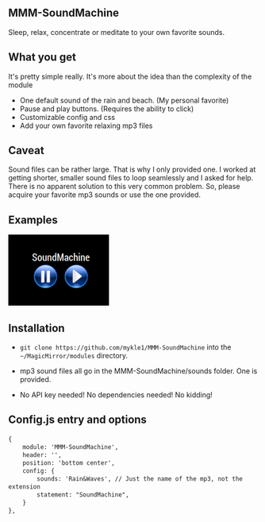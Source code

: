 ## MMM-SoundMachine

Sleep, relax, concentrate or meditate to your own favorite sounds.

## What you get

It's pretty simple really. It's more about the idea than the complexity of the module

* One default sound of the rain and beach. (My personal favorite)
* Pause and play buttons. (Requires the ability to click)
* Customizable config and css
* Add your own favorite relaxing mp3 files

## Caveat

Sound files can be rather large. That is why I only provided one. I worked at getting
shorter, smaller sound files to loop seamlessly and I asked for help. There is no apparent solution
to this very common problem. So, please acquire your favorite mp3 sounds or use the one provided.

## Examples

![](images/1.png)


## Installation

* `git clone https://github.com/mykle1/MMM-SoundMachine` into the `~/MagicMirror/modules` directory.

* mp3 sound files all go in the MMM-SoundMachine/sounds folder. One is provided.

* No API key needed! No dependencies needed! No kidding!


## Config.js entry and options
```
{
    module: 'MMM-SoundMachine',
    header: '',
    position: 'bottom center',
    config: {
        sounds: 'Rain&Waves', // Just the name of the mp3, not the extension
        statement: "SoundMachine",
    }
},
```
